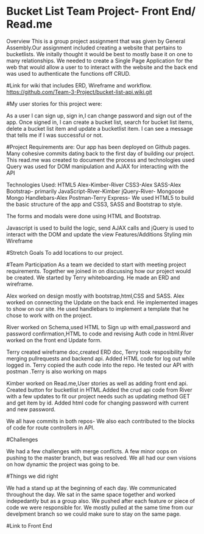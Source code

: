 # Bucket List Team Project- Front End/ Read.me
Overview
This is a group project assignment that was given by General Assembly.Our assignment included creating a website that pertains to bucketlists. We initally thought it would be best to mostly base it on one to many relationships. We needed to create a Single Page Application for the web that would allow a user to to interact with the website and the back end was used to authenticate the functions off CRUD.

#Link for wiki that includes ERD, Wireframe and workflow.
https://github.com/Team-3-Project/bucket-list-api.wiki.git

#My user stories for this project were:

As a user I can sign up, sign in,I can change password and sign out of the app.
Once signed in, I can create a bucket list, search for bucket list items, delete a bucket list item and update a bucketlist item.
I can see a message that tells me if I was successful or not.

#Project Requirements are:
Our app has been deployed on Github pages.
Many cohesive commits dating back to the first day of building our project.
This read.me was created to document the process and technologies used
Query was used for DOM manipulation and AJAX for interacting with the API

Technologies Used:
HTML5 Alex-Kimber-River
CSS3-Alex
SASS-Alex
Bootstrap- primarily
JavaScript-River-Kimber
jQuery-River-
Mongoose
Mongo
Handlebars-Alex
Postman-Terry
Express-
We used HTML5 to build the basic structure of the app and CSS3, SASS and Bootstrap to style.

The forms and modals were done using HTML and Bootstrap.

Javascript is used to build the logic, send AJAX calls and jQuery is used to interact with the DOM and update the view
Features/Additions
Styling min
Wireframe

#Stretch Goals
To add locations to our project.

#Team Participation
As a team we decided to start with meeting project requirements.
Together we joined in on discussing how our project would be created. We started by Terry whiteboarding. He made an ERD and wireframe.

Alex worked on design mostly with bootstrap,html,CSS and SASS. Alex worked on connecting the Update on the back end. He implemented images to show on our site. He used handlebars to implement a template that he chose to work with on the project.

River worked on Schema,used HTML to Sign up with email,password and password confirmation,HTML to code and revising Auth code in html.River worked on the front end Update form.

Terry created wireframe doc,created ERD doc, Terry took resposibility for merging pullrequests and backend api. Added HTML code for log out while logged in. Terry copied the auth code into the repo. He tested our API with postman .Terry is also working on maps

Kimber worked on Read.me,User stories as well as adding front end api. Created button for bucketlist in HTML.Added the crud api code from River with a few updates to fit our project needs such as updating method GET and get item by id. Added html code for changing password with current and new password.

We all have commits in both repos- We also each contributed to the blocks of code for route controllers in API.

#Challenges

We had a few challenges with merge conflicts.
A few minor oops on pushing to the master branch, but was resolved.
We all had our own visions on how dynamic the project was going to be.



#Things we did right

We had a stand up at the beginning of each day.
We communicated throughout the day.
We sat in the same space together and worked indepedantly but as a group also.
We pushed after each feature or piece of code we were responsible for.
We mostly pulled at the same time from our develpment branch so we could make sure to stay on the same page. 



#Link to Front End

